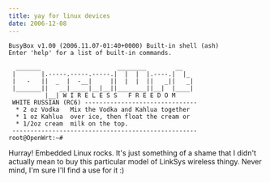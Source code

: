 ```yaml
---
title: yay for linux devices
date: 2006-12-08
---
```


    BusyBox v1.00 (2006.11.07-01:40+0000) Built-in shell (ash)
    Enter 'help' for a list of built-in commands.

      _______                     ________        __
     |       |.-----.-----.-----.|  |  |  |.----.|  |_
     |   -   ||  _  |  -__|     ||  |  |  ||   _||   _|
     |_______||   __|_____|__|__||________||__|  |____|
              |__| W I R E L E S S   F R E E D O M
     WHITE RUSSIAN (RC6) -------------------------------
      * 2 oz Vodka   Mix the Vodka and Kahlua together
      * 1 oz Kahlua  over ice, then float the cream or
      * 1/2oz cream  milk on the top.
     ---------------------------------------------------
    root@OpenWrt:~#

Hurray! Embedded Linux rocks.
It's just something of a shame that I didn't actually mean to buy this particular model of LinkSys wireless thingy. Never mind, I'm sure I'll find a use for it :)
